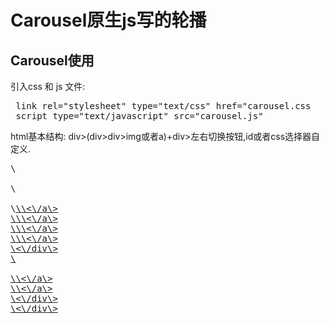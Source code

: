# Carousel原生js写的轮播  
## Carousel使用  
引入css 和 js 文件:    
<pre>
 link rel="stylesheet" type="text/css" href="carousel.css   
 script type="text/javascript" src="carousel.js" 
</pre>    
  
  html基本结构: div\>(div\>div\>img或者a)+div\>左右切换按钮,id或者css选择器自定义.
  
<pre>
\<div id="banner"\>
\<div id="banner_img" class="banner_img"\>
\<a href="###"\>\<img \\src="1.png"\/\>\<\/a\>
\<a href="###"\>\<img \\src="2.png"\/\>\<\/a\>
\<a href="###"\>\<img \\src="3.png"\/\>\<\/a\>
\<a href="###"\>\<img \\src="4.png"\/\>\<\/a\>
\<\/div\>
\<div class="btn"\>
\<a href="###" class="prev"\>\<\/a\>
\<a href="###" class="next"\>\<\/a\>
\<\/div\>
\<\/div\>
</pre> 
